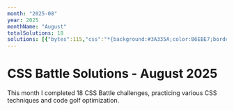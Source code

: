 ```yaml
---
month: "2025-08"
year: 2025
monthName: "August"
totalSolutions: 18
solutions: [{"bytes":115,"css":"*{background:#3A335A;color:B6EBE7;border:6vh solid;*{border-width:18 164;margin:60 0;box-shadow:25ch -5em,-25ch 5em","date":"2025-08-01","difficulty":"medium","has_image":true,"screenshot":"target-1-comparison.png","target":213},{"bytes":287,"css":"\u0026amp;{border-radius:5vw;outline:5em solid#31938C;margin:25 60;background:#fff;*{margin:60 30-30;background:repeating-linear-gradient(#31938C 0 5vw,#0000 0 50px)0-5px,repeating-linear-gradient(90deg,#31938C 0 5vw,#fff 0 50px)}p{background:#31938C;width:30;height:50;margin:20;+p{margin:60 170","date":"2025-08-02","difficulty":"easy","has_image":true,"screenshot":"target-1-comparison.png","target":214},{"bytes":114,"css":"*{background:#243D83;color:fff;margin:80 190 140 130;box-shadow:0 0 0 5vw,60px 60px 0 5vw;*{margin:20;color:243D83","date":"2025-08-03","difficulty":"medium","has_image":true,"screenshot":"target-1-comparison.png","target":215},{"bytes":235,"css":"\u0026amp;{background:linear-gradient(#EBE77E)50%50%/50%80px no-repeat#D94E4E}p{margin:10 282 0 2;border:5vw solid#EBE77E;border-radius:55px 45px 45px 55px;height:240;+p{margin:-280 2 0 282;+dl{background:#D94E4E;margin:-160;width:550;height:40","date":"2025-08-04","difficulty":"easy","has_image":true,"screenshot":"target-1-comparison.png","target":216},{"bytes":247,"css":"\u0026amp;{background:#FEFF58;border-block:25vw solid#423F36;*{width:240;height:60;background:var(--b,#D94E4E);margin:20-115;border-radius:var(--a,50%);position:fixed;\u0026gt;*{--b:#3E5AA9;margin:0 390;\u0026gt;*{--b:#423F36;height:100;--a:5vw;rotate:45deg;margin:100-145","date":"2025-08-05","difficulty":"easy","has_image":true,"screenshot":"target-1-comparison.png","target":217},{"bytes":230,"css":"*{background:#23384B;margin:0 20 0 0;width:420;+*{display:flex}p{width:190;height:300;background:radial-gradient(1q at 179px 230px,#88EBF8 16q,#23384B 0 37q,#0000 0),linear-gradient(#88EBF8 35vw,#0000 0 40vw,#88EBF8 0)}+p{scale:-1","date":"2025-08-06","difficulty":"easy","has_image":true,"screenshot":"target-1-comparison.png","target":218},{"bytes":282,"css":"*{--t:#0000 16q,#fff 0 37q,#0000 0;margin:0 20 0 0;width:420;+\u0026amp;{display:flex}p{background:radial-gradient(1q at 94.2%23.3%,var(--t)),radial-gradient(1q at 5.8%76.7%,var(--t)),radial-gradient(1q at 94.2%76.7%,var(--t)),linear-gradient(#F88889 35vw,#0000 0 40vw,#F88889 0)}+p{scale:-1","date":"2025-08-07","difficulty":"easy","has_image":true,"screenshot":"target-1-comparison.png","target":219},{"bytes":244,"css":"*{background:#3A335A;+*{background:linear-gradient(90deg,#FADE8B var(--t,148q),#0000 0)var(--b,90px);margin:180 120 232;p{--t:40%;--b:5em;margin:var(--r,-110-100);width:100;height:60;+p{--r:100-100;+p{--r:-161-140;+p{--r:102 200;+p{--r:-162 160","date":"2025-08-08","difficulty":"easy","has_image":true,"screenshot":"target-1-comparison.png","target":220},{"bytes":240,"css":"\u0026amp;{background:#FADE8B;margin:17 72 17 42;*{background:radial-gradient(1q at 50%100%,#FADE8B 30px,#31938C 0 70px,#FADE8B)50px -45vw/25vw repeat-x,conic-gradient(at 40px 55vw,#0000 50%,#135853 0 75%,#31938C 0)30px/25vw;border-radius:0 70px 0 0","date":"2025-08-09","difficulty":"easy","has_image":true,"screenshot":"target-1-comparison.png","target":221},{"bytes":135,"css":"\u0026amp;{background:linear-gradient(45deg,#EBE77E 67q,#243D83 0 99q,#328FC1 0);margin:10 60 70 120;box-shadow:-32q 32q#243D83,0 0 0 2in#328FC1","date":"2025-08-10","difficulty":"medium","has_image":true,"screenshot":"target-1-comparison.png","target":222},{"bytes":227,"css":"*{background:var(--t,#B673A6);border-radius:30px}[a]{border:30px solid#D9D9D9;padding:60}p{--t:#D9D9D9;width:40;height:40;margin:130 172;+p{--t:#619EBF;margin:-150 242;+p{margin:-220 242 0-78;+p{margin:-210 92;+p{margin:170 252","date":"2025-08-11","difficulty":"easy","has_image":true,"screenshot":"target-1-comparison.png","target":223},{"bytes":181,"css":"\u0026amp;{background:linear-gradient(105deg,#0000 44.9%,#fff 0 171q,#0000 0)space#7E6293;margin:50 75}p{border:32q solid#fff;border-radius:1in;width:30;height:60;margin:-8;+p{margin:-40 152","date":"2025-08-12","difficulty":"medium","has_image":true,"screenshot":"target-1-comparison.png","target":224},{"bytes":193,"css":"*{border-radius:var(--t,30px);background:#5A9F48;border:5vw solid#23384B;margin:110 90;height:120;*{--t:0;height:80;margin:40 50;border-width:20 20 0;p{--t:1in 1in 0 0 ;margin:-160-60;height:60","date":"2025-08-13","difficulty":"medium","has_image":true,"screenshot":"target-1-comparison.png","target":225},{"bytes":188,"css":"\u0026amp;{background:#F3AC3C;margin:92 112 32;*{--t:radial-gradient(1q,#000 5vw,#0000)50%;background:var(--t)/99%15vw,var(--t)-15vw/15vw,radial-gradient(1q at 50%0,#0000 5ch,#000 0 5pc,#0000)0 5vw","date":"2025-08-14","difficulty":"medium","has_image":true,"screenshot":"target-1-comparison.png","target":226},{"bytes":163,"css":"*{background:#FFEFF2;*{margin:70 20;border:solid#4F77FF;border-width:30 100;border-radius:var(--a,25vw 25vw)0-0;p{margin:10;height:80;border-width:0 50;--a:52q 52q","date":"2025-08-15","difficulty":"medium","has_image":true,"screenshot":"target-1-comparison.png","target":227},{"bytes":165,"css":"*{background:radial-gradient(1q at 50% 135px,#F3EAD2 70px,#D96C7B 0 25vw,#4C455B);*{background:#D96C7B;margin:135 100 35;border:solid#F3EAD2;border-width:0 30px 30px","date":"2025-08-16","difficulty":"medium","has_image":true,"screenshot":"target-1-comparison.png","target":228},{"bytes":272,"css":"*{background:#41434B;margin:23.3-20 0 20;+*{display:flex}p{border-radius:6em 6em var(--h,0 6em);width:100;height:100;background:radial-gradient(#0000 5vh,#fff 0)-5vw;+p{--h:6em 0}+[a]{translate:0 153q;scale:1 1.5;width:0;border:40px solid;border-color:#D95F5B#0000;font:0\u0026#39;","date":"2025-08-17","difficulty":"easy","has_image":true,"screenshot":"target-1-comparison.png","target":229},{"bytes":243,"css":"*{background:#E8AD6D;color:3B240C;margin:45 30;+*{display:flex;border:solid;border-width:3.13em 0 0;p{margin:20 3.75em 0 0;width:110;background:radial-gradient(1q at 53q 53q,#0000 21q,#3B240C 0 53q,#0000);box-shadow:32q 0;+p{scale:-1 1;font:0\u0026#39;","date":"2025-08-18","difficulty":"easy","has_image":true,"screenshot":"target-1-comparison.png","target":230}]
---
```


# CSS Battle Solutions - August 2025

This month I completed 18 CSS Battle challenges, practicing various CSS techniques and code golf optimization.

